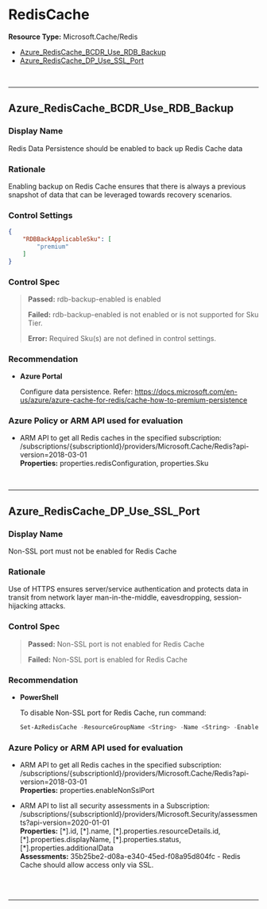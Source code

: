 # RedisCache

**Resource Type:** Microsoft.Cache/Redis

<!-- TOC depthfrom:2 depthto:2 -->

- [Azure_RedisCache_BCDR_Use_RDB_Backup](#azure_rediscache_bcdr_use_rdb_backup)
- [Azure_RedisCache_DP_Use_SSL_Port](#azure_rediscache_dp_use_ssl_port)

<!-- /TOC -->
<br/>

___ 

## Azure_RedisCache_BCDR_Use_RDB_Backup 

### Display Name 
Redis Data Persistence should be enabled to back up Redis Cache data 

### Rationale 
Enabling backup on Redis Cache ensures that there is always a previous snapshot of data that can be leveraged towards recovery scenarios. 

### Control Settings 
```json 
{
    "RDBBackApplicableSku": [
        "premium"
    ]
}
 ```  

### Control Spec 

> **Passed:** 
> rdb-backup-enabled is enabled
> 
> **Failed:** 
> rdb-backup-enabled is not enabled or is not supported for Sku Tier.
> 
> **Error:** 
> Required Sku(s) are not defined in control settings.
> 
### Recommendation 

- **Azure Portal** 

	 Configure data persistence. Refer: https://docs.microsoft.com/en-us/azure/azure-cache-for-redis/cache-how-to-premium-persistence 

<!-- - **PowerShell** 

	 ```powershell 
	 $variable = 'apple' 
	 ```  

- **Enforcement Policy** 

	 [![Link to Azure Policy](https://raw.githubusercontent.com/MSFT-Chirag/AzTS-docs/main/Assets/View_Definition.jpg)](https://portal.azure.com/#blade/Microsoft_Azure_Policy/CreatePolicyDefinitionBlade/uri/<policy-raw-link>) 

	 [![Link to Azure Policy](https://raw.githubusercontent.com/MSFT-Chirag/AzTS-docs/main/Assets/Deploy_To_Azure.jpg)](https://portal.azure.com/#blade/Microsoft_Azure_Policy/CreatePolicyDefinitionBlade/uri/<policy-raw-link>)  -->

### Azure Policy or ARM API used for evaluation 

- ARM API to get all Redis caches in the specified subscription: /subscriptions/{subscriptionId}/providers/Microsoft.Cache/Redis?api-version=2018-03-01 <br />
**Properties:** properties.redisConfiguration, properties.Sku

<br />

___ 

## Azure_RedisCache_DP_Use_SSL_Port 

### Display Name 
Non-SSL port must not be enabled for Redis Cache

### Rationale 
Use of HTTPS ensures server/service authentication and protects data in transit from network layer man-in-the-middle, eavesdropping, session-hijacking attacks. 

### Control Spec 

> **Passed:** 
> Non-SSL port is not enabled for Redis Cache
> 
> **Failed:** 
> Non-SSL port is enabled for Redis Cache
> 
### Recommendation 

<!-- - **Azure Portal** 

	 To disable Non-SSL port for Redis Cache, run command: Set-AzRedisCache -ResourceGroupName <String> -Name <String> -EnableNonSslPort `$false 
-->

 - **PowerShell** 

	 To disable Non-SSL port for Redis Cache, run command: 
	 ```powershell 
	 Set-AzRedisCache -ResourceGroupName <String> -Name <String> -EnableNonSslPort $false
	 ```  
<!--
- **Enforcement Policy** 

	 [![Link to Azure Policy](https://raw.githubusercontent.com/MSFT-Chirag/AzTS-docs/main/Assets/View_Definition.jpg)](https://portal.azure.com/#blade/Microsoft_Azure_Policy/CreatePolicyDefinitionBlade/uri/<policy-raw-link>) 

	 [![Link to Azure Policy](https://raw.githubusercontent.com/MSFT-Chirag/AzTS-docs/main/Assets/Deploy_To_Azure.jpg)](https://portal.azure.com/#blade/Microsoft_Azure_Policy/CreatePolicyDefinitionBlade/uri/<policy-raw-link>) 
--> 

### Azure Policy or ARM API used for evaluation 

- ARM API to get all Redis caches in the specified subscription: /subscriptions/{subscriptionId}/providers/Microsoft.Cache/Redis?api-version=2018-03-01 <br />
**Properties:** properties.enableNonSslPort

- ARM API to list all security assessments in a Subscription:
/subscriptions/{subscriptionId}/providers/Microsoft.Security/assessments?api-version=2020-01-01 <br />
**Properties:** 
[\*].id, [\*].name, [\*].properties.resourceDetails.id, [\*].properties.displayName, [\*].properties.status, [\*].properties.additionalData<br />
 **Assessments:** 
 35b25be2-d08a-e340-45ed-f08a95d804fc - Redis Cache should allow access only via SSL.

 <br />

<br />

___ 
<!--
## Azure_RedisCache_DP_Use_Secure_TLS_Version 

### Display Name 
Use approved version of TLS for Azure RedisCache 

### Rationale 
TLS provides privacy and data integrity between client and server. Using approved TLS version significantly reduces risks from security design issues and security bugs that may be present in older versions. 

### Control Settings 
```json 
{
    "MinReqTLSVersion": "1.2"
}
 ```  

### Control Spec 

> **Passed:** 
> Passed condition
> 
> **Failed:** 
> Failed condition
> 
> **Verify:** 
> Verify condition
> 
> **NotApplicable:** 
> NotApplicable condition if applicable
> 
### Recommendation 

- **Azure Portal** 

	 Go to Azure Portal -> your Redis Cache instance -> Settings -> Advanced Settings -> Set Minimum TLS version to '1.2' 

- **PowerShell** 

	 ```powershell 
	 $variable = 'apple' 
	 ```  

- **Enforcement Policy** 

	 [![Link to Azure Policy](https://raw.githubusercontent.com/MSFT-Chirag/AzTS-docs/main/Assets/View_Definition.jpg)](https://portal.azure.com/#blade/Microsoft_Azure_Policy/CreatePolicyDefinitionBlade/uri/<policy-raw-link>) 

	 [![Link to Azure Policy](https://raw.githubusercontent.com/MSFT-Chirag/AzTS-docs/main/Assets/Deploy_To_Azure.jpg)](https://portal.azure.com/#blade/Microsoft_Azure_Policy/CreatePolicyDefinitionBlade/uri/<policy-raw-link>) 

### Azure Policy or ARM API used for evaluation 

- Example ARM API to list service and its related property at specified level: /subscriptions/{subscriptionId}/resourceGroups/{resourceGroupName}/providers/Microsoft.ServiceName/service/{serviceName}/tenant/access? 
 <br />
**Properties:** example-property
 <br />

- Example-2 ARM API to list service and its related property at specified level: /subscriptions/{subscriptionId}/resourceGroups/{resourceGroupName}/providers/Microsoft.ServiceName/service/{serviceName}/tenant/access? 
 <br />
**Properties:** example-property
 <br />

<br />

___ 

-->

